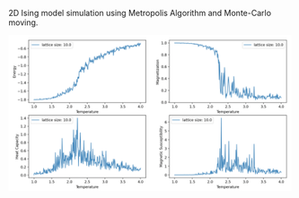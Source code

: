 2D Ising model simulation using Metropolis Algorithm and Monte-Carlo moving.

![result](./result/fig.png)